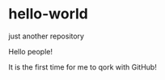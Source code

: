 # hello-world
just another repository


Hello people!

It is the first time for me to qork with GitHub!

